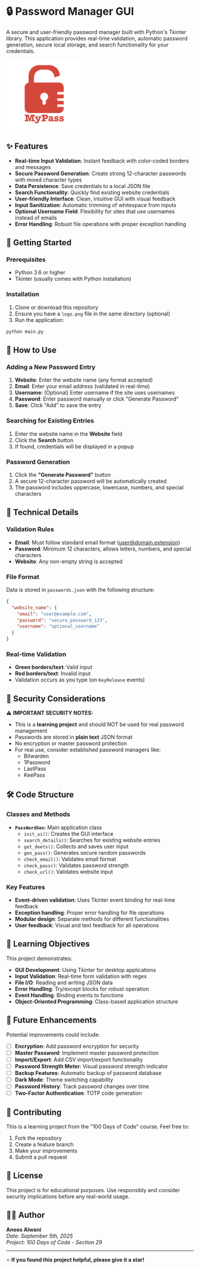 # 🔒 Password Manager GUI

A secure and user-friendly password manager built with Python's Tkinter library. This application provides real-time validation, automatic password generation, secure local storage, and search functionality for your credentials.

![Password Manager Screenshot](logo.png)

## ✨ Features

- **Real-time Input Validation**: Instant feedback with color-coded borders and messages
- **Secure Password Generation**: Create strong 12-character passwords with mixed character types
- **Data Persistence**: Save credentials to a local JSON file
- **Search Functionality**: Quickly find existing website credentials
- **User-friendly Interface**: Clean, intuitive GUI with visual feedback
- **Input Sanitization**: Automatic trimming of whitespace from inputs
- **Optional Username Field**: Flexibility for sites that use usernames instead of emails
- **Error Handling**: Robust file operations with proper exception handling

## 🚀 Getting Started

### Prerequisites

- Python 3.6 or higher
- Tkinter (usually comes with Python installation)

### Installation

1. Clone or download this repository
2. Ensure you have a `logo.png` file in the same directory (optional)
3. Run the application:

```bash
python main.py
```

## 📖 How to Use

### Adding a New Password Entry

1. **Website**: Enter the website name (any format accepted)
2. **Email**: Enter your email address (validated in real-time)
3. **Username**: (Optional) Enter username if the site uses usernames
4. **Password**: Enter password manually or click "Generate Password"
5. **Save**: Click "Add" to save the entry

### Searching for Existing Entries

1. Enter the website name in the **Website** field
2. Click the **Search** button
3. If found, credentials will be displayed in a popup

### Password Generation

1. Click the **"Generate Password"** button
2. A secure 12-character password will be automatically created
3. The password includes uppercase, lowercase, numbers, and special characters

## 🔧 Technical Details

### Validation Rules

- **Email**: Must follow standard email format (user@domain.extension)
- **Password**: Minimum 12 characters, allows letters, numbers, and special characters
- **Website**: Any non-empty string is accepted

### File Format

Data is stored in `passwords.json` with the following structure:

```json
{
  "website_name": {
    "email": "user@example.com",
    "password": "secure_password_123",
    "username": "optional_username"
  }
}
```

### Real-time Validation

- **Green borders/text**: Valid input
- **Red borders/text**: Invalid input
- Validation occurs as you type (on `KeyRelease` events)

## 🔐 Security Considerations

⚠️ **IMPORTANT SECURITY NOTES:**

- This is a **learning project** and should NOT be used for real password management
- Passwords are stored in **plain text** JSON format
- No encryption or master password protection
- For real use, consider established password managers like:
  - Bitwarden
  - 1Password
  - LastPass
  - KeePass

## 🛠️ Code Structure

### Classes and Methods

- **`PassWordGen`**: Main application class
  - `init_ui()`: Creates the GUI interface
  - `search_details()`: Searches for existing website entries
  - `get_deets()`: Collects and saves user input
  - `gen_pass()`: Generates secure random passwords
  - `check_email()`: Validates email format
  - `check_pass()`: Validates password strength
  - `check_url()`: Validates website input

### Key Features

- **Event-driven validation**: Uses Tkinter event binding for real-time feedback
- **Exception handling**: Proper error handling for file operations
- **Modular design**: Separate methods for different functionalities
- **User feedback**: Visual and text feedback for all operations

## 🎯 Learning Objectives

This project demonstrates:

- **GUI Development**: Using Tkinter for desktop applications
- **Input Validation**: Real-time form validation with regex
- **File I/O**: Reading and writing JSON data
- **Error Handling**: Try/except blocks for robust operation
- **Event Handling**: Binding events to functions
- **Object-Oriented Programming**: Class-based application structure

## 🚀 Future Enhancements

Potential improvements could include:

- [ ] **Encryption**: Add password encryption for security
- [ ] **Master Password**: Implement master password protection
- [ ] **Import/Export**: Add CSV import/export functionality
- [ ] **Password Strength Meter**: Visual password strength indicator
- [ ] **Backup Features**: Automatic backup of password database
- [ ] **Dark Mode**: Theme switching capability
- [ ] **Password History**: Track password changes over time
- [ ] **Two-Factor Authentication**: TOTP code generation

## 🤝 Contributing

This is a learning project from the "100 Days of Code" course. Feel free to:

1. Fork the repository
2. Create a feature branch
3. Make your improvements
4. Submit a pull request

## 📝 License

This project is for educational purposes. Use responsibly and consider security implications before any real-world usage.

## 👨‍💻 Author

**Anees Alwani**  
*Date: September 5th, 2025*  
*Project: 100 Days of Code - Section 29*

---

⭐ **If you found this project helpful, please give it a star!**